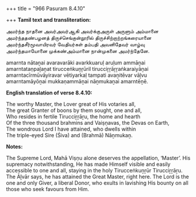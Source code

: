 +++
title = "966 Pasuram 8.4.10"

+++
**Tamil text and transliteration:**

அமர்ந்த நாதனை அவர்அவர்ஆகி அவர்க்குஅருள் அருளும் அம்மானை  
அமர்ந்ததண்பழனத் திருச்செங்குன்றூரில் திருச்சிற்றாற்றங்கரையானை  
அமர்ந்தசீர்மூவாயிரவர் வேதியர்கள் தம்பதி அவனிதேவர் வாழ்வு  
அமர்ந்தமாயோனை முக்கண்அம்மானை நான்முகனை அமர்ந்தேனே.

amarnta nātaṉai avaravarāki avarkkuaruḷ aruḷum ammāṉai  
amarntataṇpaḻaṉat tirucceṅkuṉṟūril tirucciṟṟāṟṟaṅkaraiyāṉai  
amarntacīrmūvāyiravar vētiyarkaḷ tampati avaṉitēvar vāḻvu  
amarntamāyōṉai mukkaṇammāṉai nāṉmukaṉai amarntēṉē.

**English translation of verse 8.4.10:**

The worthy Master, the Lover great of His votaries all,  
The great Granter of boons by them sought, one and all,  
Who resides in fertile Tirucciṟṟāṟu, the home and hearth  
Of the three thousand brahmins and Vaiṣṇavas, the Devas on Earth,  
The wondrous Lord I have attained, who dwells within  
The triple-eyed Sire (Śiva) and (Brahmā) Nāṉmukaṉ.

**Notes:**

The Supreme Lord, Mahā Viṣṇu alone deserves the appellation, ‘Master’. His supremacy notwithstanding, He has made Himself visible and easily accessible to one and all, staying in the holy Tirucceṅkuṉṟūr Tirucciṟṟāṟu. The Āḻvār says, he has attained the Great Master, right here. The Lord is the one and only Giver, a liberal Donor, who exults in lavishing His bounty on all those who seek favours from Him.


